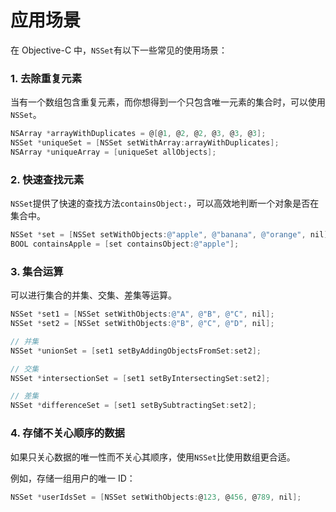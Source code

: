 # 应用场景

在 Objective-C 中，`NSSet`有以下一些常见的使用场景：

### **1. 去除重复元素**

当有一个数组包含重复元素，而你想得到一个只包含唯一元素的集合时，可以使用`NSSet`。

```objective-c
NSArray *arrayWithDuplicates = @[@1, @2, @2, @3, @3, @3];
NSSet *uniqueSet = [NSSet setWithArray:arrayWithDuplicates];
NSArray *uniqueArray = [uniqueSet allObjects];
```

### **2. 快速查找元素**

`NSSet`提供了快速的查找方法`containsObject:`，可以高效地判断一个对象是否在集合中。

```objective-c
NSSet *set = [NSSet setWithObjects:@"apple", @"banana", @"orange", nil];
BOOL containsApple = [set containsObject:@"apple"];
```

### **3. 集合运算**

可以进行集合的并集、交集、差集等运算。

```objective-c
NSSet *set1 = [NSSet setWithObjects:@"A", @"B", @"C", nil];
NSSet *set2 = [NSSet setWithObjects:@"B", @"C", @"D", nil];

// 并集
NSSet *unionSet = [set1 setByAddingObjectsFromSet:set2];

// 交集
NSSet *intersectionSet = [set1 setByIntersectingSet:set2];

// 差集
NSSet *differenceSet = [set1 setBySubtractingSet:set2];
```

### **4. 存储不关心顺序的数据**

如果只关心数据的唯一性而不关心其顺序，使用`NSSet`比使用数组更合适。

例如，存储一组用户的唯一 ID：

```objective-c
NSSet *userIdsSet = [NSSet setWithObjects:@123, @456, @789, nil];
```
